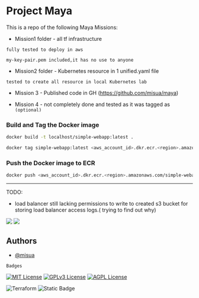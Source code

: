 
# Project Maya

This is a repo of the following Maya Missions:

- Mission1 folder - all tf infrastructure

`fully tested to deploy in aws`

`my-key-pair.pem included,it has no use to anyone`



- Mission2 folder - Kubernetes resource in 1 unified.yaml file

`tested to create all resource in local Kubernetes lab`


- Mission 3 - Published code in GH (https://github.com/misua/maya)


- Mission 4 - not completely done and tested as it was tagged as `(optional)`


### Build and Tag the Docker image
```bash 
docker build -t localhost/simple-webapp:latest .
```

```bash 
docker tag simple-webapp:latest <aws_account_id>.dkr.ecr.<region>.amazonaws.com/simple-webapp:latest
```

### Push the Docker image to ECR
```bash
docker push <aws_account_id>.dkr.ecr.<region>.amazonaws.com/simple-webapp:latest
```

---

TODO:
 - load balancer still lacking permissions to write to created s3 bucket for storing load balancer access logs.( trying to find out why)


<img src="https://github.com/misua/maya/aws.png?raw=true">
<img src="https://github.com/misua/maya/s.png?raw=true">

## Authors

- [@misua](https://www.github.com/misua)



`Badges`


[![MIT License](https://img.shields.io/badge/License-MIT-green.svg)](https://choosealicense.com/licenses/mit/)
[![GPLv3 License](https://img.shields.io/badge/License-GPL%20v3-yellow.svg)](https://opensource.org/licenses/)
[![AGPL License](https://img.shields.io/badge/license-AGPL-blue.svg)](http://www.gnu.org/licenses/agpl-3.0)

![Terraform](https://img.shields.io/badge/terraform-%235835CC.svg?style=for-the-badge&logo=terraform&logoColor=white)
![Static Badge](https://img.shields.io/badge/Charles-Pogi-blue)



